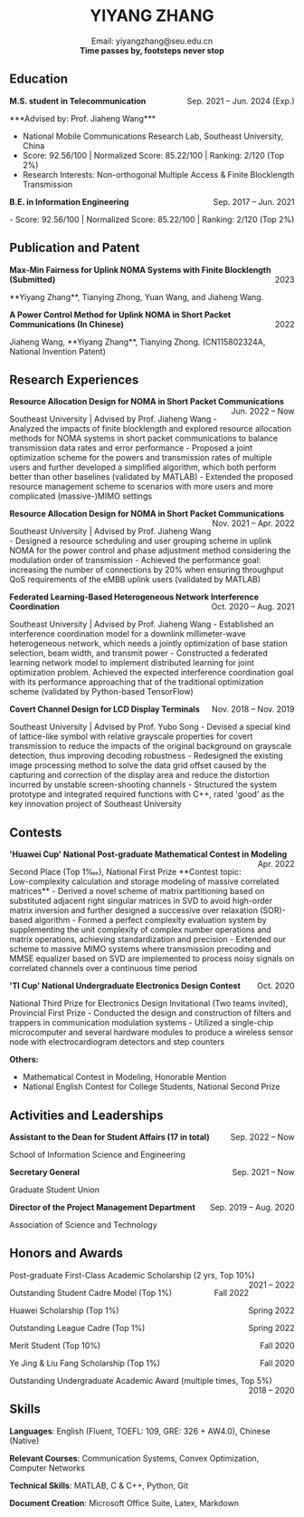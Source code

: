  <center>
     <h1>YIYANG ZHANG</h1>
 </center>
 <center>Email: yiyangzhang@seu.edu.cn</center>

<center><b>Time passes by, footsteps never stop</b></center>

## Education
<p style="text-align:left;"><b>M.S. student in Telecommunication</b><span style="float:right;">Sep. 2021 – Jun. 2024 (Exp.)</span></p>	
***Advised by: Prof. Jiaheng Wang***

  - National Mobile Communications Research Lab, Southeast University, China  
  - Score: 92.56/100 | Normalized Score: 85.22/100 | Ranking: 2/120 (Top 2%) 
  - Research Interests: Non-orthogonal Multiple Access & Finite Blocklength Transmission

<p style="text-align:left;"><b>B.E. in Information Engineering</b><span style="float:right;"> Sep. 2017 – Jun. 2021 </span></p>	
  - Score: 92.56/100 | Normalized Score: 85.22/100 | Ranking: 2/120 (Top 2%) 

## Publication and Patent
<p style="text-align:left;"><b>Max-Min Fairness for Uplink NOMA Systems with Finite Blocklength (Submitted)</b><span style="float:right;">2023</span></p>	
**Yiyang Zhang**, Tianying Zhong, Yuan Wang, and Jiaheng Wang.

<p style="text-align:left;"><b>A Power Control Method for Uplink NOMA in Short Packet Communications (In Chinese)</b><span style="float:right;">2022</span></p>	
Jiaheng Wang, **Yiyang Zhang**, Tianying Zhong. (CN115802324A, National Invention Patent)

## Research Experiences

<p style="text-align:left;"><b>Resource Allocation Design for NOMA in Short Packet Communications</b><span style="float:right;">Jun. 2022 – Now</span></p>	
Southeast University | Advised by Prof. Jiaheng Wang
- Analyzed the impacts of finite blocklength and explored resource allocation methods for NOMA systems in short packet communications to balance transmission data rates and error performance
- Proposed a joint optimization scheme for the powers and transmission rates of multiple users and further developed a simplified algorithm, which both perform better than other baselines (validated by MATLAB)
- Extended the proposed resource management scheme to scenarios with more users and more complicated (massive-)MIMO settings

<p style="text-align:left;"><b>Resource Allocation Design for NOMA in Short Packet Communications</b><span style="float:right;">Nov. 2021 – Apr. 2022</span></p>
Southeast University | Advised by Prof. Jiaheng Wang
- Designed a resource scheduling and user grouping scheme in uplink NOMA for the power control and phase adjustment method considering the modulation order of transmission
- Achieved the performance goal: increasing the number of connections by 20% when ensuring throughput QoS requirements of the eMBB uplink users (validated by MATLAB)

<p style="text-align:left;"><b>Federated Learning-Based Heterogeneous Network Interference Coordination</b><span style="float:right;">Oct. 2020 – Aug. 2021</span></p>	
Southeast University | Advised by Prof. Jiaheng Wang
- Established an interference coordination model for a downlink millimeter-wave heterogeneous network, which needs a jointly optimization of base station selection, beam width, and transmit power
- Constructed a federated learning network model to implement distributed learning for joint optimization problem. Achieved the expected interference coordination goal with its performance approaching that of the traditional optimization scheme (validated by Python-based TensorFlow)

<p style="text-align:left;"><b>Covert Channel Design for LCD Display Terminals</b><span style="float:right;">Nov. 2018 – Nov. 2019</span></p>	
Southeast University | Advised by Prof. Yubo Song
- Devised a special kind of lattice-like symbol with relative grayscale properties for covert transmission to reduce the impacts of the original background on grayscale detection, thus improving decoding robustness
- Redesigned the existing image processing method to solve the data grid offset caused by the capturing and correction of the display area and reduce the distortion incurred by unstable screen-shooting channels
- Structured the system prototype and integrated required functions with C++, rated 'good' as the key innovation project of Southeast University

## Contests
<p style="text-align:left;"><b>'Huawei Cup' National Post-graduate Mathematical Contest in Modeling</b><span style="float:right;">Apr. 2022</span></p>   
Second Place (Top 1‱), National First Prize
**Contest topic: Low-complexity calculation and storage modeling of massive correlated matrices**
- Derived a novel scheme of matrix partitioning based on substituted adjacent right singular matrices in SVD to avoid high-order matrix inversion and further designed a successive over relaxation (SOR)-based algorithm
- Formed a perfect complexity evaluation system by supplementing the unit complexity of complex number operations and matrix operations, achieving standardization and precision
- Extended our scheme to massive MIMO systems where transmission precoding and MMSE equalizer based on SVD are implemented to process noisy signals on correlated channels over a continuous time period

<p style="text-align:left;"><b>'TI Cup' National Undergraduate Electronics Design Contest</b><span style="float:right;">Oct. 2020</span></p>   
National Third Prize for Electronics Design Invitational (Two teams invited), Provincial First Prize
- Conducted the design and construction of filters and trappers in communication modulation systems
- Utilized a single-chip microcomputer and several hardware modules to produce a wireless sensor node with electrocardiogram detectors and step counters

**Others:** 
- Mathematical Contest in Modeling, Honorable Mention
- National English Contest for College Students, National Second Prize

## Activities and Leaderships
<p style="text-align:left;"><b>Assistant to the Dean for Student Affairs (17 in total)</b><span style="float:right;">Sep. 2022 – Now</span></p> 
School of Information Science and Engineering

<p style="text-align:left;"><b>Secretary General</b><span style="float:right;">Sep. 2021 – Now</span></p> 
Graduate Student Union

<p style="text-align:left;"><b>Director of the Project Management Department</b><span style="float:right;">Sep. 2019 – Aug. 2020</span></p> 
Association of Science and Technology

## Honors and Awards
<p style="text-align:left;">Post-graduate First-Class Academic Scholarship (2 yrs, Top 10%)<span style="float:right;">2021 – 2022</span></p>

<p style="text-align:left;">Outstanding Student Cadre Model (Top 1%)<span style="float:right;">Fall 2022 </span></p>

<p style="text-align:left;">Huawei Scholarship (Top 1%)<span style="float:right;">Spring 2022</span></p> 

<p style="text-align:left;">Outstanding League Cadre (Top 1%)<span style="float:right;">Spring 2022</span></p>

<p style="text-align:left;">Merit Student (Top 10%) <span style="float:right;">Fall 2020</span></p> 

<p style="text-align:left;">Ye Jing & Liu Fang Scholarship (Top 1%)<span style="float:right;">Fall 2020 </span></p>

<p style="text-align:left;">Outstanding Undergraduate Academic Award (multiple times, Top 5%)<span style="float:right;">2018 – 2020</span></p> 

## Skills

**Languages**: English (Fluent, TOEFL: 109, GRE: 326 + AW4.0), Chinese (Native) 

**Relevant Courses**: Communication Systems, Convex Optimization, Computer Networks 

**Technical Skills**: MATLAB, C & C++, Python, Git 

**Document Creation**: Microsoft Office Suite, Latex, Markdown
